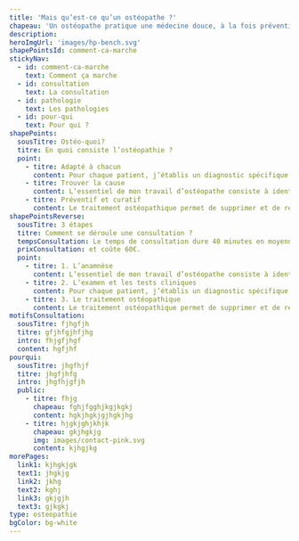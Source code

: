 ```yaml
---
title: 'Mais qu’est-ce qu’un ostéopathe ?'
chapeau: 'Un ostéopathe pratique une médecine douce, à la fois préventive et curative visant à restaurer la mobilité des organes, fascias, articulations grâce à des manipulations manuelles.'
description:
heroImgUrl: 'images/hp-bench.svg'
shapePointsId: comment-ca-marche
stickyNav:
  - id: comment-ca-marche
    text: Comment ça marche
  - id: consultation
    text: La consultation
  - id: pathologie
    text: Les pathologies
  - id: pour-qui
    text: Pour qui ?
shapePoints:
  sousTitre: Ostéo-quoi?
  titre: En quoi consiste l’ostéopathie ?
  point:
    - titre: Adapté à chacun
      content: Pour chaque patient, j’établis un diagnostic spécifique et propose un traitement adapté au cas par cas. À cela, s'ajoutent des conseils personnalisés sur l'hygiène de vie (posture, alimentation, exercices physiques etc…).
    - titre: Trouver la cause
      content: L’essentiel de mon travail d’ostéopathe consiste à identifier l’origine physique et environnementale des différents troubles que subit le patient, puis à rétablir manuellement un bon fonctionnement de l’organisme.
    - titre: Préventif et curatif
      content: Le traitement ostéopathique permet de supprimer et de réajuster les restrictions de mobilité du corps, de restaurer les fonctions perturbées dans le respect constant des amplitudes physiologiques propres à chaque organe ou articulation.
shapePointsReverse:
  sousTitre: 3 étapes
  titre: Comment se déroule une consultation ?
  tempsConsultation: Le temps de consultation dure 40 minutes en moyenne
  prixConsultation: et coûte 60€.
  point:
    - titre: 1. L’anamnèse
      content: L’essentiel de mon travail d’ostéopathe consiste à identifier l’origine physique et environnementale des différents troubles que subit le patient, puis à rétablir manuellement un bon fonctionnement de l’organisme.
    - titre: 2. L’examen et les tests cliniques
      content: Pour chaque patient, j’établis un diagnostic spécifique et propose un traitement adapté au cas par cas. À cela, s'ajoutent des conseils personnalisés sur l'hygiène de vie (posture, alimentation, exercices physiques etc…).
    - titre: 3. Le traitement ostéopathique
      content: Le traitement ostéopathique permet de supprimer et de réajuster les restrictions de mobilité du corps, de restaurer les fonctions perturbées dans le respect constant des amplitudes physiologiques propres à chaque organe ou articulation.
motifsConsultation:
  sousTitre: fjhgfjh
  titre: gfjhfgjhfjhg
  intro: fhjgfjhgf
  content: hgfjhf
pourqui:
  sousTitre: jhgfhjf
  titre: jhgfjhfg
  intro: jhgfhjgfjh
  public:
    - titre: fhjg
      chapeau: fghjfgghjkgjkgkj
      content: hgkjhgkjgjhgkjhg
    - titre: hjgkjghjkhjk
      chapeau: gkjhgkjg
      img: images/contact-pink.svg
      content: kjhgjkg
morePages:
  link1: kjhgkjgk
  text1: jhgkjg
  link2: jkhg
  text2: kghj
  link3: gkjgjh
  text3: gjkgkj
type: osteopathie
bgColor: bg-white
---
```

